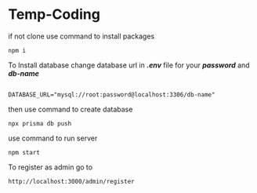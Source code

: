 # Temp-Coding

if not clone use command to install packages
```
npm i 
```
To Install database change database url in ***.env*** file for your ***password*** and ***db-name***
```

DATABASE_URL="mysql://root:password@localhost:3306/db-name"
```

then use command to create database
```
npx prisma db push 
```

use command to run server
```
npm start 
```

To register as admin go to
```
http://localhost:3000/admin/register
```
